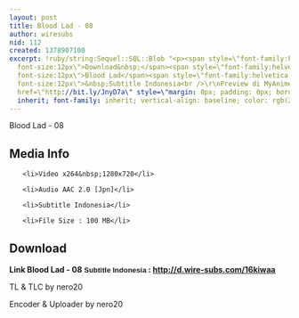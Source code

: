 ```yaml
---
layout: post
title: Blood Lad - 08
author: wiresubs
nid: 112
created: 1378907100
excerpt: !ruby/string:Sequel::SQL::Blob "<p><span style=\"font-family:helvetica neue,arial,helvetica,sans-serif;
  font-size:12px\">Download&nbsp;</span><span style=\"font-family:helvetica neue,arial,helvetica,sans-serif;
  font-size:12px\">Blood Lad</span><span style=\"font-family:helvetica neue,arial,helvetica,sans-serif;
  font-size:12px\">&nbsp;Subtitle Indonesia<br />\r\nPreview di MyAnimeList&nbsp;<a
  href=\"http://bit.ly/JnyD7a\" style=\"margin: 0px; padding: 0px; border: 0px; font-style:
  inherit; font-family: inherit; vertical-align: baseline; color: rgb(21, 106, 163);\">http://bit.ly/JnyD7a</a></span></p>\r\n"
---
```

<p class="rtecenter">Blood Lad - 08</p>

<h2>Media Info</h2>

<ul>
	<li>Video x264&nbsp;1280x720</li>
	<li>Audio AAC 2.0 [Jpn]</li>
	<li>Subtitle Indonesia</li>
	<li>File Size : 100 MB</li>
</ul>

<h2>Download</h2>

<p><strong>Link&nbsp;Blood Lad - 08</strong><strong><span style="background-color:rgb(255, 255, 255); font-family:sans-serif,arial,verdana,trebuchet ms; font-size:13px">&nbsp;Subtitle Indonesia</span><strong>&nbsp;:&nbsp;<a href="http://d.wire-subs.com/16kiwaa">http://d.wire-subs.com/16kiwaa</a></strong></strong></p>

<p>TL &amp; TLC by nero20<br />
Encoder &amp; Uploader by nero20</p>
